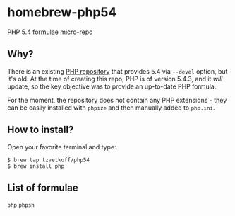 # homebrew-php54

PHP 5.4 formulae micro-repo

## Why?

There is an existing [PHP repository](https://github.com/josegonzalez/homebrew-php) that provides 5.4 via `--devel` option, but it's old. At the time of creating this repo, PHP is of version 5.4.3, and it *will* update, so the key objective was to provide an up-to-date PHP formula.

For the moment, the repository does not contain any PHP extensions - they can be easily installed with `phpize` and then manually added to `php.ini`.

## How to install?

Open your favorite terminal and type:

    $ brew tap tzvetkoff/php54
    $ brew install php

## List of formulae
`php`
`phpsh`
